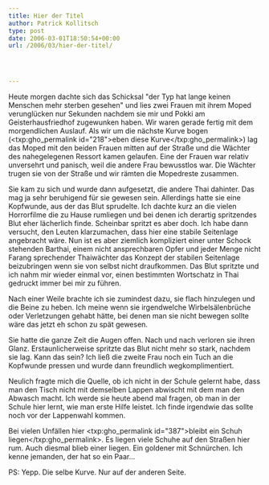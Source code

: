 ```yaml
---
title: Hier der Titel
author: Patrick Kollitsch
type: post
date: 2006-03-01T18:50:54+00:00
url: /2006/03/hier-der-titel/




---
```

Heute morgen dachte sich das Schicksal "der Typ hat lange keinen Menschen mehr sterben gesehen" und lies zwei Frauen mit ihrem Moped verungl&uuml;cken nur Sekunden nachdem sie mir und Pokki am Geisterhausfriedhof zugewunken haben. Wir waren gerade fertig mit dem morgendlichen Auslauf. Als wir um die n&auml;chste Kurve bogen (<txp:gho_permalink id="218">eben diese Kurve</txp:gho_permalink>) lag das Moped mit den beiden Frauen mitten auf der Stra&szlig;e und die W&auml;chter des nahegelegenen Ressort kamen gelaufen. Eine der Frauen war relativ unversehrt und panisch, weil die andere Frau bewusstlos war. Die W&auml;chter trugen sie von der Stra&szlig;e und wir r&auml;mten die Mopedreste zusammen. 

Sie kam zu sich und wurde dann aufgesetzt, die andere Thai dahinter. Das mag ja sehr beruhigend f&uuml;r sie gewesen sein. Allerdings hatte sie eine Kopfwunde, aus der das Blut sprudelte. Ich dachte kurz an die vielen Horrorfilme die zu Hause rumliegen und bei denen ich derartig spritzendes Blut eher l&auml;cherlich finde. Scheinbar spritzt es aber doch. Ich habe dann versucht, den Leuten klarzumachen, dass hier eine stabile Seitenlage angebracht w&auml;re. Nun ist es aber ziemlich kompliziert einer unter Schock stehenden Barthai, einem nicht ansprechbaren Opfer und jeder Menge nicht Farang sprechender Thaiw&auml;chter das Konzept der stabilen Seitenlage beizubringen wenn sie von selbst nicht draufkommen. Das Blut spritzte und ich nahm mir wieder einmal vor, einen bestimmten Wortschatz in Thai gedruckt immer bei mir zu f&uuml;hren.

Nach einer Weile brachte ich sie zumindest dazu, sie flach hinzulegen und die Beine zu heben. Ich meine wenn sie irgendwelche Wirbels&auml;lenbr&uuml;che oder Verletzungen gehabt h&auml;tte, bei denen man sie nicht bewegen sollte w&auml;re das jetzt eh schon zu sp&auml;t gewesen.

Sie hatte die ganze Zeit die Augen offen. Nach und nach verloren sie ihren Glanz. Erstaunlicherweise spritzte das Blut nicht mehr so stark, nachdem sie lag. Kann das sein? Ich lie&szlig; die zweite Frau noch ein Tuch an die Kopfwunde pressen und wurde dann freundlich wegkomplimentiert.

Neulich fragte mich die Quelle, ob ich nicht in der Schule gelernt habe, dass man den Tisch nicht mit demselben Lappen abwischt mit dem man den Abwasch macht. Ich werde sie heute abend mal fragen, ob man in der Schule hier lernt, wie man erste Hilfe leistet. Ich finde irgendwie das sollte noch vor der Lappenwahl kommen. 

Bei vielen Unf&auml;llen hier <txp:gho_permalink id="387">bleibt ein Schuh liegen</txp:gho_permalink>. Es liegen viele Schuhe auf den Stra&szlig;en hier rum. Auch diesmal blieb einer liegen. Ein goldener mit Schn&uuml;rchen. Ich kenne jemanden, der hat so ein Paar...

PS: Yepp. Die selbe Kurve. Nur auf der anderen Seite.